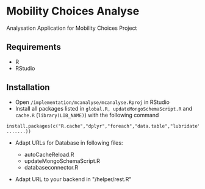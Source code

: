 # Mobility Choices Analyse
Analysation Application for Mobility Choices Project

## Requirements
- R
- RStudio

## Installation
- Open `/implementation/mcanalyse/mcanalyse.Rproj` in RStudio
- Install all packages listed in `global.R, updateMongoSchemaScript.R` and `cache.R` (`library(LIB_NAME)`) with the following command
```
install.packages(c("R.cache","dplyr","foreach","data.table","lubridate","sp", .......))
```

- Adapt URLs for Database in following files:
  * autoCacheReload.R
  * updateMongoSchemaScript.R
  * databaseconnector.R

- Adapt URL to your backend in "/helper/rest.R"
